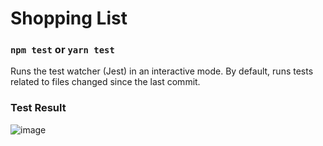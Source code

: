 # Shopping List

### `npm test` or `yarn test`

Runs the test watcher (Jest) in an interactive mode.
By default, runs tests related to files changed since the last commit.

### Test Result

![image](https://user-images.githubusercontent.com/49910052/90974537-a7594f00-e56f-11ea-8eb3-96cf6b86f320.png)
